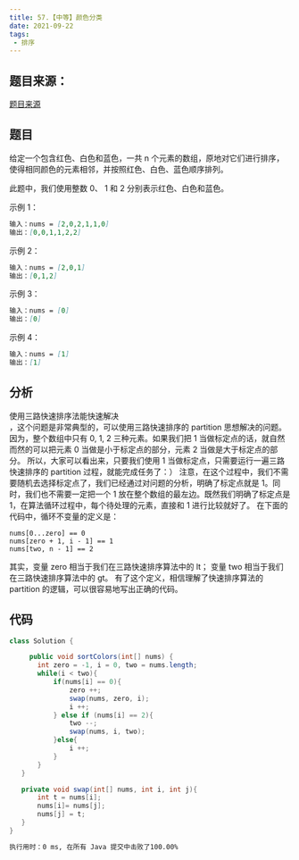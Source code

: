 ```yaml
---
title: 57.【中等】颜色分类
date: 2021-09-22
tags:
 - 排序
---
```


## 题目来源：
[题目来源]([链接网址](https://leetcode-cn.com/problems/sort-colors/) "57.颜色分类")


## 题目

给定一个包含红色、白色和蓝色，一共 n 个元素的数组，原地对它们进行排序，使得相同颜色的元素相邻，并按照红色、白色、蓝色顺序排列。

此题中，我们使用整数 0、 1 和 2 分别表示红色、白色和蓝色。

示例 1：
```md
输入：nums = [2,0,2,1,1,0]
输出：[0,0,1,1,2,2]
```

示例 2：
```md
输入：nums = [2,0,1]
输出：[0,1,2]
```

示例 3：
```md
输入：nums = [0]
输出：[0]
```

示例 4：
```md
输入：nums = [1]
输出：[1]
```

## 分析
使用三路快速排序法能快速解决  
，这个问题是非常典型的，可以使用三路快速排序的 partition 思想解决的问题。因为，整个数组中只有 0, 1, 2 三种元素。如果我们把 1 当做标定点的话，就自然而然的可以把元素 0 当做是小于标定点的部分，元素 2 当做是大于标定点的部分。
所以，大家可以看出来，只要我们使用 1 当做标定点，只需要运行一遍三路快速排序的 partition 过程，就能完成任务了：）
注意，在这个过程中，我们不需要随机去选择标定点了，我们已经通过对问题的分析，明确了标定点就是 1。同时，我们也不需要一定把一个 1 放在整个数组的最左边。既然我们明确了标定点是 1，在算法循环过程中，每个待处理的元素，直接和 1 进行比较就好了。
在下面的代码中，循环不变量的定义是：
```
nums[0...zero] == 0
nums[zero + 1, i - 1] == 1
nums[two, n - 1] == 2
```
其实，变量 
zero 相当于我们在三路快速排序算法中的 lt；
变量 two 相当于我们在三路快速排序算法中的 gt。
有了这个定义，相信理解了快速排序算法的 partition 的逻辑，可以很容易地写出正确的代码。

## 代码

```java
class Solution {

     public void sortColors(int[] nums) {
       int zero = -1, i = 0, two = nums.length;
       while(i < two){
           if(nums[i] == 0){
               zero ++;
               swap(nums, zero, i);
               i ++;
           } else if (nums[i] == 2){
               two --;
               swap(nums, i, two);
           }else{
               i ++;
           }
       }
   }

   private void swap(int[] nums, int i, int j){
       int t = nums[i];
       nums[i]= nums[j];
       nums[j] = t;
   }
}
```

```md
执行用时：0 ms, 在所有 Java 提交中击败了100.00%
```